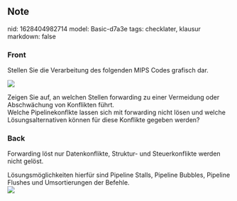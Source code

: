 ## Note
nid: 1628404982714
model: Basic-d7a3e
tags: checklater, klausur
markdown: false

### Front
Stellen Sie die Verarbeitung des folgenden MIPS Codes grafisch dar.<div><img src="paste-891db950c94c8a99dbfea32f37472549f316d012.jpg">
</div><div>
</div><div>Zeigen Sie auf, an welchen Stellen forwarding zu einer Vermeidung oder Abschwächung von Konflikten führt. </div><div>
</div><div>Welche Pipelinekonflkte lassen sich mit forwarding nicht lösen und welche Lösungsalternativen können für diese Konflikte gegeben werden?</div><div>
</div>

### Back
Forwarding löst nur Datenkonflikte, Struktur- und Steuerkonflikte
werden nicht gelöst.
<div>
  Lösungsmöglichkeiten hierfür sind Pipeline Stalls, Pipeline
  Bubbles, Pipeline Flushes und Umsortierungen der Befehle.
</div>
<div><img src=
paste-77d9989d55f1694e136bb7367517a45051ae9135.jpg></div>
